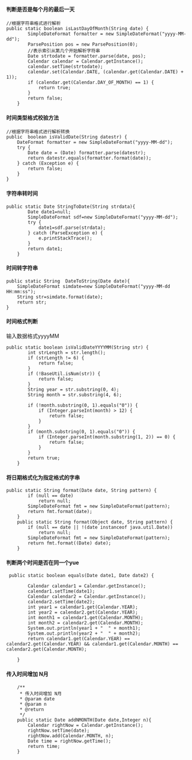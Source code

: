 #### 判断是否是每个月的最后一天

```
//根据字符串格式进行解析
public static boolean isLastDayOfMonth(String date) {
        SimpleDateFormat formatter = new SimpleDateFormat("yyyy-MM-dd");
        ParsePosition pos = new ParsePosition(0);
        //表示索引从第几个开始解析字符串
        Date strtodate = formatter.parse(date, pos);
        Calendar calendar = Calendar.getInstance();
        calendar.setTime(strtodate);
        calendar.set(Calendar.DATE, (calendar.get(Calendar.DATE) + 1));
        if (calendar.get(Calendar.DAY_OF_MONTH) == 1) {
            return true;
        }
        return false;
    }
```



#### 时间类型格式校验方法


    //根据字符串格式进行解析转换
    public  boolean isValidDate(String datestr) {
        DateFormat formatter = new SimpleDateFormat("yyyy-MM-dd");
        try {
            Date date = (Date) formatter.parse(datestr);
            return datestr.equals(formatter.format(date));
        } catch (Exception e) {
            return false;
        }
    }


#### 字符串转时间

```
public static Date StringToDate(String strdata){
		Date date1=null;
		SimpleDateFormat sdf=new SimpleDateFormat("yyyy-MM-dd");
		try {
			date1=sdf.parse(strdata);
		} catch (ParseException e) {
			e.printStackTrace();
		}
		return date1;
	}
```

#### 时间转字符串

```
public static String  DateToString(Date date){
	SimpleDateFormat simdate=new SimpleDateFormat("yyyy-MM-dd HH:mm:ss");
	String str=simdate.format(date);
	return str;
}
```



#### 时间格式判断

输入数据格式yyyyMM

```
public static boolean isValidDateYYYYMM(String str) {
        int strLength = str.length();
        if (strLength != 6) {
            return false;
        }
        if (!BaseUtil.isNum(str)) {
            return false;
        }
        String year = str.substring(0, 4);
        String month = str.substring(4, 6);

        if (!month.substring(0, 1).equals("0")) {
            if (Integer.parseInt(month) > 12) {
                return false;
            }
        }
        if (month.substring(0, 1).equals("0")) {
            if (Integer.parseInt(month.substring(1, 2)) == 0) {
                return false;
            }
        }
        return true;
    }
```



#### 将日期格式化为指定格式的字串

```
public static String format(Date date, String pattern) {
		if (null == date)
			return null;
		SimpleDateFormat fmt = new SimpleDateFormat(pattern);
		return fmt.format(date);
	}
	public static String format(Object date, String pattern) {
		if (null == date || !(date instanceof java.util.Date))
			return null;
		SimpleDateFormat fmt = new SimpleDateFormat(pattern);
		return fmt.format((Date) date);
	}
```

####  判断两个时间是否在同一个yue

```
 public static boolean equals(Date date1, Date date2) {
         
        Calendar calendar1 = Calendar.getInstance();
        calendar1.setTime(date1);
        Calendar calendar2 = Calendar.getInstance();
        calendar2.setTime(date2);
        int year1 = calendar1.get(Calendar.YEAR);
        int year2 = calendar2.get(Calendar.YEAR);
        int month1 = calendar1.get(Calendar.MONTH);
        int month2 = calendar2.get(Calendar.MONTH);
        System.out.println(year1 + "  " + month1);
        System.out.println(year2 + "  " + month2);
        return calendar1.get(Calendar.YEAR) == calendar2.get(Calendar.YEAR) && calendar1.get(Calendar.MONTH) == calendar2.get(Calendar.MONTH);
         
    } 
```







#### 传入时间增加 N月

```
    /**
     * 传入时间增加 N月
     * @param date
     * @param n
     * @return
     */
    public static Date addNMONTH(Date date,Integer n){
        Calendar rightNow = Calendar.getInstance();
        rightNow.setTime(date);
        rightNow.add(Calendar.MONTH, n);
        Date time = rightNow.getTime();
        return time;
    }

```

